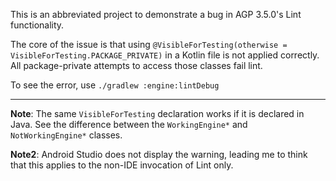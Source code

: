 This is an abbreviated project to demonstrate a bug in AGP 3.5.0's Lint functionality.  

The core of the issue is that using `@VisibleForTesting(otherwise = VisibleForTesting.PACKAGE_PRIVATE)` in a Kotlin file is not applied correctly.  All package-private attempts to access those classes fail lint.

To see the error, use `./gradlew :engine:lintDebug`

-----------

**Note**: The same `VisibleForTesting` declaration works if it is declared in Java.  See the difference between the `WorkingEngine*` and `NotWorkingEngine*` classes. 

**Note2**: Android Studio does not display the warning, leading me to think that this applies to the non-IDE invocation of Lint only.